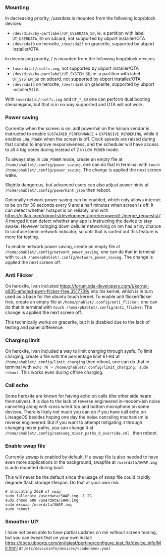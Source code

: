 ### Mounting

In decreasing priority, /userdata is mounted from the following loop/block devices
- `/dev/disk/by-partlabel/UT_USERDATA_SD`, ie. a partition with label `UT_USERDATA_SD` on sdcard, not supported by ubport installer/OTA
- `/dev/sda18` on heroxlte, `/dev/sda23` on gracerlte, supported by ubport installer/OTA

In decreasing priority, / is mounted from the following loop/block devices
- `(userdata)/rootfs.img`, not supported by ubport installer/OTA
- `/dev/disk/by-partlabel/UT_SYSTEM_SD`, ie. a partition with label `UT_SYSTEM_SD` on sdcard, not supported by ubport installer/OTA
- `/dev/sda14` on heroxlte, `/dev/sda16` on gracerlte, supported by ubport installer/OTA

With `(userdata)/rootfs.img` and `UT_*_SD` one can perform dual booting shenanigans, but that is in no way supported and OTA will not work.

### Power saving

Currently when the screen is on, aidl powerhal on the halium vendor is instructed to enable `SUSTAINED_PERFORMANCE` + `EXPENSIVE_RENDERING`, while it enables `LOW_POWER` when the screen is off. Clock speeds are raised during that combo to improve responsiveness, and the scheduler will have access to all 4 big cores during instead of 2 in `LOW_POWER` mode.

To always stay in `LOW_POWER` mode, create an empty file at `/home/phablet/.config/power_saving`, one can do that in terminal with `touch /home/phablet/.config/power_saving`. The change is applied the next screen wake.

Slightly dangerous, but advanced users can also adjust power hints at `/home/phablet/.config/powerhint.json` then reboot.

Optionally network power saving can be enabled, which only allows internet to be on for 30 seconds every 9 and a half minutes when screen is off. It can detect whether hotspot is on reliably, and with https://gitlab.com/ubports/development/core/repowerd/-/merge_requests/74 merged it can detect whether any app is instructing the device to stay awake. However bringing down cellular networking on nm has a tiny chance to confuse lomiri network indicator, so until that is sorted out this feature is more for testing.

To enable network power saving, create an empty file at `/home/phablet/.config/network_power_saving`, one can do that in terminal with `touch /home/phablet/.config/network_power_saving`. The change is applied the next screen off.

### Anti Flicker

On heroxlte, Ivan included https://forum.xda-developers.com/t/kernel-g935-amoled-pwm-flicker-free.3517739/ into his kernel, which is in turn used as a base for the ubuntu touch kernel. To enable anti flicker/flicker free, create an empty file at `/home/phablet/.config/anti_flicker`, one can do that in terminal with `touch /home/phablet/.config/anti_flicker`. The change is applied the next screen off.

This technically works on gracerlte, but it is disabled due to the lack of testing and panel difference.

### Charging limit

On heroxlte, Ivan included a way to limit charging through sysfs. To limit charging, create a file with the percentage limit 61-94 at `/home/phablet/.config/limit_charging` then reboot, one can do that in terminal with `echo 70 > /home/phablet/.config/limit_charging; sudo reboot`. This works even during offline charging.

### Call echo

Some heroxlte are known for having echo on calls (the other side hears themselves). It is due to the lack of reverse engineered in-modem-ish noise canceling along with cross wired top and bottom microphone on some devices. There is likely not much you can do if you have call echo on LineageOS besides hoping one day the noise canceling mechanism is reverse engineered. But if you want to attempt mitigating it through changing mixer paths, you can change it at `/home/phablet/.config/samsung_mixer_paths_0_override.xml ` then reboot.

### Enable swap file

Currently zswap is enabled by default. If a swap file is also needed to have even more applications in the background, swapfile at `/userdata/SWAP.img` is auto mounted during boot.

This will never be the default since the usage of swap file could rapidly degrade flash storage lifespan. Do that at your own risk.

```
# allocating 2GiB of swap
sudo fallocate /userdata/SWAP.img -l 2G
sudo chmod 600 /userdata/SWAP.img
sudo mkswap /userdata/SWAP.img
sudo reboot
```

### Smoother UI?

I have not been able to have partial updates on mir without screen tearing, but you can tweak that on your own install https://docs.ubports.com/en/latest/porting/configure_test_fix/device_info/Mir.html at `/etc/deviceinfo/devices/<codename>.yaml`
